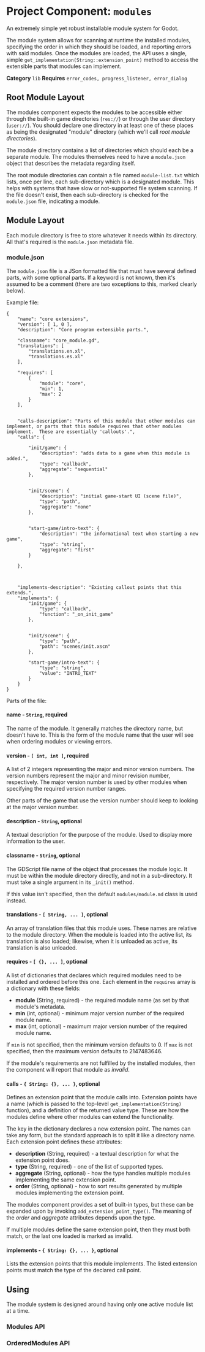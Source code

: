 # Project Component: `modules`

An extremely simple yet robust installable module system for Godot.

The module system allows for scanning at runtime the installed modules,
specifying the order in which they should be loaded, and reporting errors
with said modules.  Once the modules are loaded, the API uses a single, simple
`get_implementation(String::extension_point)` method to access the extensible
parts that modules can implement.


**Category** `lib`
**Requires** `error_codes, progress_listener, error_dialog`


## Root Module Layout

The modules component expects the modules to be accessible either through
the built-in game directories (`res://`) or through the user directory
(`user://`).  You should declare one directory in at least one of these
places as being the designated "module" directory (which we'll call
*root module directories*).

The module directory contains a list of directories which should each be a
separate module.   The modules themselves need to have a `module.json` object
that describes the metadata regarding itself.

The root module directories can contain a file named `module-list.txt` which
lists, once per line, each sub-directory which is a designated module.  This
helps with systems that have slow or not-supported file system scanning.  If
the file doesn't exist, then each sub-directory is checked for the `module.json`
file, indicating a module.

## Module Layout

Each module directory is free to store whatever it needs within its directory.
All that's required is the `module.json` metadata file.

### module.json

The `module.json` file is a JSon formatted file that must have several
defined parts, with some optional parts.  If a keyword is not known,
then it's assumed to be a comment (there are two exceptions to this, marked
clearly below).

Example file:
```
{
	"name": "core extensions",
	"version": [ 1, 0 ],
	"description": "Core program extensible parts.",
	
	"classname": "core_module.gd",
	"translations": [
		"translations.en.xl",
		"translations.es.xl"
	],
	
	"requires": [
		{
			"module": "core",
			"min": 1,
			"max": 2
		}
	],
	
	
	"calls-description": "Parts of this module that other modules can implement, or parts that this module requires that other modules implement.  These are essentially 'callouts'.",
	"calls": {
		
		"init/game": {
			"description": "adds data to a game when this module is added.",
			"type": "callback",
			"aggregate": "sequential"
		},
		
		
		"init/scene": {
			"description": "initial game-start UI (scene file)",
			"type": "path",
			"aggregate": "none"
		},


		"start-game/intro-text": {
			"description": "the informational text when starting a new game",
			"type": "string",
			"aggregate": "first"
		}
		
	},
	
	
	
	"implements-description": "Existing callout points that this extends.",
	"implements": {
		"init/game": {
			"type": "callback",
			"function": "_on_init_game"
		},
		
		
		"init/scene": {
			"type": "path",
			"path": "scenes/init.xscn"
		},

		"start-game/intro-text": {
			"type": "string",
			"value": "INTRO_TEXT"
		}
	}
}
```

Parts of the file:

#### name - `String`, required

The name of the module.  It generally matches the directory name, but doesn't
have to.  This is the form of the module name that the user will see when
ordering modules or viewing errors.

#### version - `[ int, int ]`, required

A list of 2 integers representing the major and minor version numbers.  The
version numbers represent the major and minor revision number, respectively.
The major version number is used by other modules when specifying the required
version number ranges.

Other parts of the game that use the version number should keep to looking at
the major version number.

#### description - `String`, optional

A textual description for the purpose of the module.  Used to display more
information to the user.

#### classname - `String`, optional

The GDScript file name of the object that processes the module logic.
It must be within the module directory directly, and not in a sub-directory.
It must take a single argument in its `_init()` method.

If this value isn't specified, then the default `modules/module.md` class is
used instead.

#### translations - `[ String, ... ]`, optional

An array of translation files that this module uses.  These names are relative
to the module directory.  When the module is loaded into the active list, its
translation is also loaded; likewise, when it is unloaded as active, its
translation is also unloaded.

#### requires - `[ {}, ... ]`, optional

A list of dictionaries that declares which required modules need to be installed
and ordered before this one.  Each element in the `requires` array is a
dictionary with these fields:

* **module** (String, required) - the required module name (as set by that module's metadata.
* **min** (int, optional) - minimum major version number of the required module name.
* **max** (int, optional) - maximum major version number of the required module name.

If `min` is not specified, then the minimum version defaults to 0.  If `max`
is not specified, then the maximum version defaults to 2147483646.

If the module's requirements are not fulfilled by the installed modules, then
the component will report that module as *invalid*.

#### calls - `{ String: {}, ... }`, optional

Defines an extension point that the module calls into.  Extension points have a
name (which is passed to the top-level `get_implementation(String)` function),
and a definition of the returned value type.  These are how the modules define
where other modules can extend the functionality.

The key in the dictionary declares a new extension point.  The names can take
any form, but the standard approach is to split it like a directory name.
Each extension point defines these attributes:

* **description** (String, required) - a textual description for what the
  extension point does.
* **type** (String, required) - one of the list of supported types.
* **aggregate** (String, optional) - how the type handles multiple modules
  implementing the same extension point.
* **order** (String, optional) - how to sort results generated by multiple
  modules implementing the extension point.

The modules component provides a set of built-in types, but these can be
expanded upon by invoking `add_extension_point_type()`.  The meaning of the
*order* and *aggregate* attributes depends upon the type.

If multiple modules define the same extension point, then they must both match,
or the last one loaded is marked as invalid.

#### implements - `{ String: {}, ... }`, optional

Lists the extension points that this module implements.  The listed extension
points must match the type of the declared call point.






## Using

The module system is designed around having only one active module list
at a time.



### Modules API


### OrderedModules API


